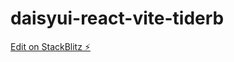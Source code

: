 # daisyui-react-vite-tiderb

[Edit on StackBlitz ⚡️](https://stackblitz.com/edit/daisyui-react-vite-tiderb)